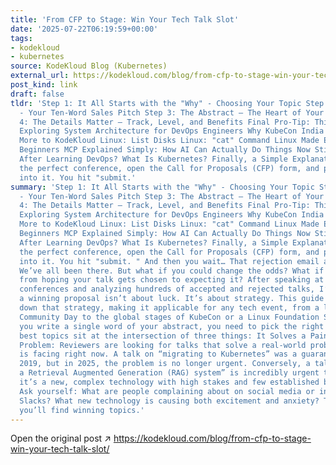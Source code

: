 ```yaml
---
title: 'From CFP to Stage: Win Your Tech Talk Slot'
date: '2025-07-22T06:19:59+00:00'
tags:
- kodekloud
- kubernetes
source: KodeKloud Blog (Kubernetes)
external_url: https://kodekloud.com/blog/from-cfp-to-stage-win-your-tech-talk-slot/
post_kind: link
draft: false
tldr: 'Step 1: It All Starts with the "Why" - Choosing Your Topic Step 2: The Title
  - Your Ten-Word Sales Pitch Step 3: The Abstract — The Heart of Your Proposal Step
  4: The Details Matter — Track, Level, and Benefits Final Pro-Tip: Think Like a Reviewer
  Exploring System Architecture for DevOps Engineers Why KubeCon India 2025 Meant
  More to KodeKloud Linux: List Disks Linux: "cat" Command Linux Made Easy for DevOps
  Beginners MCP Explained Simply: How AI Can Actually Do Things Now Still Not Job-Ready
  After Learning DevOps? What Is Kubernetes? Finally, a Simple Explanation! You find
  the perfect conference, open the Call for Proposals (CFP) form, and pour your heart
  into it. You hit "submit.'
summary: 'Step 1: It All Starts with the "Why" - Choosing Your Topic Step 2: The Title
  - Your Ten-Word Sales Pitch Step 3: The Abstract — The Heart of Your Proposal Step
  4: The Details Matter — Track, Level, and Benefits Final Pro-Tip: Think Like a Reviewer
  Exploring System Architecture for DevOps Engineers Why KubeCon India 2025 Meant
  More to KodeKloud Linux: List Disks Linux: "cat" Command Linux Made Easy for DevOps
  Beginners MCP Explained Simply: How AI Can Actually Do Things Now Still Not Job-Ready
  After Learning DevOps? What Is Kubernetes? Finally, a Simple Explanation! You find
  the perfect conference, open the Call for Proposals (CFP) form, and pour your heart
  into it. You hit "submit. " And then you wait… That rejection email always stings.
  We’ve all been there. But what if you could change the odds? What if you could move
  from hoping your talk gets chosen to expecting it? After speaking at numerous global
  conferences and analyzing hundreds of accepted and rejected talks, I’ve found that
  a winning proposal isn’t about luck. It’s about strategy. This guide will break
  down that strategy, making it applicable for any tech event, from a local Google
  Community Day to the global stages of KubeCon or a Linux Foundation Summit. Before
  you write a single word of your abstract, you need to pick the right topic. The
  best topics sit at the intersection of three things: It Solves a Painful, Urgent
  Problem: Reviewers are looking for talks that solve a real-world problem their audience
  is facing right now. A talk on “migrating to Kubernetes” was a guaranteed hit in
  2019, but in 2025, the problem is no longer urgent. Conversely, a talk on “ securing
  a Retrieval Augmented Generation (RAG) system” is incredibly urgent today because
  it’s a new, complex technology with high stakes and few established best practices.
  Ask yourself: What are people complaining about on social media or in community
  Slacks? What new technology is causing both excitement and anxiety? That’s where
  you’ll find winning topics.'
---
```

Open the original post ↗ https://kodekloud.com/blog/from-cfp-to-stage-win-your-tech-talk-slot/
